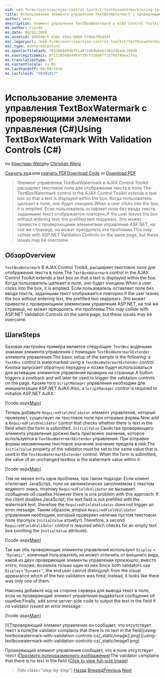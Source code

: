 ```yaml
---
uid: web-forms/overview/ajax-control-toolkit/textboxwatermark/using-textboxwatermark-with-validation-controls-cs
title: Использование элемента управления TextBoxWatermark с проверяющими элементами управления (C#) | Документация Майкрософт
author: wenz
description: Элемент управления TextBoxWatermark в AJAX Control Toolkit расширяет текстовое поле для отображения текста в поле. Когда пользователь щелкает в поле, его я...
ms.author: riande
ms.date: 06/02/2008
ms.assetid: d49940cb-d38c-456a-b800-5f0eb705d09f
msc.legacyurl: /web-forms/overview/ajax-control-toolkit/textboxwatermark/using-textboxwatermark-with-validation-controls-cs
msc.type: authoredcontent
ms.openlocfilehash: f833868d9dbf51a9714b9bbe6730a24badc169d0
ms.sourcegitcommit: 0f1119340e4464720cfd16d0ff15764746ea1fea
ms.translationtype: MT
ms.contentlocale: ru-RU
ms.lasthandoff: 04/09/2019
ms.locfileid: "59391017"
---
```

# <a name="using-textboxwatermark-with-validation-controls-c"></a><span data-ttu-id="4d0f7-104">Использование элемента управления TextBoxWatermark с проверяющими элементами управления (C#)</span><span class="sxs-lookup"><span data-stu-id="4d0f7-104">Using TextBoxWatermark With Validation Controls (C#)</span></span>

<span data-ttu-id="4d0f7-105">по [Кристиан Wenz](https://github.com/wenz)</span><span class="sxs-lookup"><span data-stu-id="4d0f7-105">by [Christian Wenz](https://github.com/wenz)</span></span>

<span data-ttu-id="4d0f7-106">[Скачать код](http://download.microsoft.com/download/9/3/f/93f8daea-bebd-4821-833b-95205389c7d0/TextBoxWatermark2.cs.zip) или [скачать PDF](http://download.microsoft.com/download/b/6/a/b6ae89ee-df69-4c87-9bfb-ad1eb2b23373/textboxwatermark2CS.pdf)</span><span class="sxs-lookup"><span data-stu-id="4d0f7-106">[Download Code](http://download.microsoft.com/download/9/3/f/93f8daea-bebd-4821-833b-95205389c7d0/TextBoxWatermark2.cs.zip) or [Download PDF](http://download.microsoft.com/download/b/6/a/b6ae89ee-df69-4c87-9bfb-ad1eb2b23373/textboxwatermark2CS.pdf)</span></span>

> <span data-ttu-id="4d0f7-107">Элемент управления TextBoxWatermark в AJAX Control Toolkit расширяет текстовое поле для отображения текста в поле.</span><span class="sxs-lookup"><span data-stu-id="4d0f7-107">The TextBoxWatermark control in the AJAX Control Toolkit extends a text box so that a text is displayed within the box.</span></span> <span data-ttu-id="4d0f7-108">Когда пользователь щелкает в поле, оно будет очищено.</span><span class="sxs-lookup"><span data-stu-id="4d0f7-108">When a user clicks into the box, it is emptied.</span></span> <span data-ttu-id="4d0f7-109">Если пользователь оставляет поле без ввода текста, заданными текст отображается повторно.</span><span class="sxs-lookup"><span data-stu-id="4d0f7-109">If the user leaves the box without entering text, the prefilled text reappears.</span></span> <span data-ttu-id="4d0f7-110">Это может привести с проверяющими элементами управления ASP.NET, на той же странице, но может преодолеть эти проблемы.</span><span class="sxs-lookup"><span data-stu-id="4d0f7-110">This may collide with ASP.NET Validation Controls on the same page, but these issues may be overcome.</span></span>


## <a name="overview"></a><span data-ttu-id="4d0f7-111">Обзор</span><span class="sxs-lookup"><span data-stu-id="4d0f7-111">Overview</span></span>

<span data-ttu-id="4d0f7-112">`TextBoxWatermark` В AJAX Control Toolkit, расширяет текстовое поле для отображения текста в поле.</span><span class="sxs-lookup"><span data-stu-id="4d0f7-112">The `TextBoxWatermark` control in the AJAX Control Toolkit extends a text box so that a text is displayed within the box.</span></span> <span data-ttu-id="4d0f7-113">Когда пользователь щелкает в поле, оно будет очищено.</span><span class="sxs-lookup"><span data-stu-id="4d0f7-113">When a user clicks into the box, it is emptied.</span></span> <span data-ttu-id="4d0f7-114">Если пользователь оставляет поле без ввода текста, заданными текст отображается повторно.</span><span class="sxs-lookup"><span data-stu-id="4d0f7-114">If the user leaves the box without entering text, the prefilled text reappears.</span></span> <span data-ttu-id="4d0f7-115">Это может привести с проверяющими элементами управления ASP.NET, на той же странице, но может преодолеть эти проблемы.</span><span class="sxs-lookup"><span data-stu-id="4d0f7-115">This may collide with ASP.NET Validation Controls on the same page, but these issues may be overcome.</span></span>

## <a name="steps"></a><span data-ttu-id="4d0f7-116">Шаги</span><span class="sxs-lookup"><span data-stu-id="4d0f7-116">Steps</span></span>

<span data-ttu-id="4d0f7-117">Базовая настройка примера является следующее: `TextBox` водяными знаками элемента управления с помощью `TextBoxWatermarkExtender` элемента управления.</span><span class="sxs-lookup"><span data-stu-id="4d0f7-117">The basic setup of the sample is the following: a `TextBox` control is watermarked using a `TextBoxWatermarkExtender` control.</span></span> <span data-ttu-id="4d0f7-118">Кнопка запускает обратную передачу и позже будет использоваться для активации элементов управления проверки на странице.</span><span class="sxs-lookup"><span data-stu-id="4d0f7-118">A button triggers a postback and will later be used to trigger the validation controls on the page.</span></span> <span data-ttu-id="4d0f7-119">Кроме того `ScriptManager` управления необходим для инициализации ASP.NET AJAX:</span><span class="sxs-lookup"><span data-stu-id="4d0f7-119">Also, a `ScriptManager` control is required to initialize ASP.NET AJAX:</span></span>

[!code-aspx[Main](using-textboxwatermark-with-validation-controls-cs/samples/sample1.aspx)]

<span data-ttu-id="4d0f7-120">Теперь добавьте `RequiredFieldValidator` элемент управления, который проверяет, существует ли текстовое поле при отправке формы.</span><span class="sxs-lookup"><span data-stu-id="4d0f7-120">Now add a `RequiredFieldValidator` control that checks whether there is text in the field when the form is submitted.</span></span> <span data-ttu-id="4d0f7-121">`InitialValue` Свойства проверяющего элемента управления должно быть присвоено значение, которое используется в `TextBoxWatermarkExtender` управления: При отправке формы неизменными текстовое значение значение предела в ней:</span><span class="sxs-lookup"><span data-stu-id="4d0f7-121">The `InitialValue` property of the validator must be set to the same value that is used in the `TextBoxWatermarkExtender` control: When the form is submitted, the value of an unchanged textbox is the watermark value within it:</span></span>

[!code-aspx[Main](using-textboxwatermark-with-validation-controls-cs/samples/sample2.aspx)]

<span data-ttu-id="4d0f7-122">Тем не менее есть одна проблема, при таком подходе: Если клиент отключает JavaScript, поле не автоматически заполняемом с текстом водяного знака, поэтому `RequiredFieldValidator` не вызывает сообщение об ошибке.</span><span class="sxs-lookup"><span data-stu-id="4d0f7-122">However there is one problem with this approach: If the client disables JavaScript, the text field is not prefilled with the watermark text, therefore the `RequiredFieldValidator` does not trigger an error message.</span></span> <span data-ttu-id="4d0f7-123">Таким образом, второй `RequiredFieldValidator` управления необходим, который проверяет наличие пустом текстовом поле (пропуск `InitialValue` атрибут).</span><span class="sxs-lookup"><span data-stu-id="4d0f7-123">Therefore, a second `RequiredFieldValidator` control is required which checks for an empty text box (omitting the `InitialValue` attribute).</span></span>

[!code-aspx[Main](using-textboxwatermark-with-validation-controls-cs/samples/sample3.aspx)]

<span data-ttu-id="4d0f7-124">Так как оба проверяющие элементы управления используют `Display` = `"Dynamic"`, конечный пользователь не может отличить от внешнего вида, какой из двух проверяющие элементы управления произошло; вместо этого, похоже, возникла только один из них.</span><span class="sxs-lookup"><span data-stu-id="4d0f7-124">Since both validators use `Display`=`"Dynamic"`, the end user cannot distinguish from the visual appearance which of the two validators was fired; instead, it looks like there was only one of them.</span></span>

<span data-ttu-id="4d0f7-125">Наконец добавьте код на стороне сервера для вывода текст в поле, если не проверяющий элемент управления выдаваться сообщение об ошибке:</span><span class="sxs-lookup"><span data-stu-id="4d0f7-125">Finally, add some server-side code to output the text in the field if no validator issued an error message:</span></span>

[!code-aspx[Main](using-textboxwatermark-with-validation-controls-cs/samples/sample4.aspx)]


[![T<span data-ttu-id="4d0f7-126">проверяющий элемент управления он сообщает, что отсутствует текст в поле]</span><span class="sxs-lookup"><span data-stu-id="4d0f7-126">he validator complains that there is no text in the field]</span></span>(using-textboxwatermark-with-validation-controls-cs/_static/image2.png)](using-textboxwatermark-with-validation-controls-cs/_static/image1.png)

<span data-ttu-id="4d0f7-127">Проверяющий элемент управления сообщает, что в поле отсутствует текст ([Просмотр полноразмерного изображения](using-textboxwatermark-with-validation-controls-cs/_static/image3.png))</span><span class="sxs-lookup"><span data-stu-id="4d0f7-127">The validator complains that there is no text in the field ([Click to view full-size image](using-textboxwatermark-with-validation-controls-cs/_static/image3.png))</span></span>

> [!div class="step-by-step"]
> <span data-ttu-id="4d0f7-128">[Назад](using-textboxwatermark-in-a-formview-cs.md)
> [Вперед](using-textboxwatermark-in-a-formview-vb.md)</span><span class="sxs-lookup"><span data-stu-id="4d0f7-128">[Previous](using-textboxwatermark-in-a-formview-cs.md)
[Next](using-textboxwatermark-in-a-formview-vb.md)</span></span>
